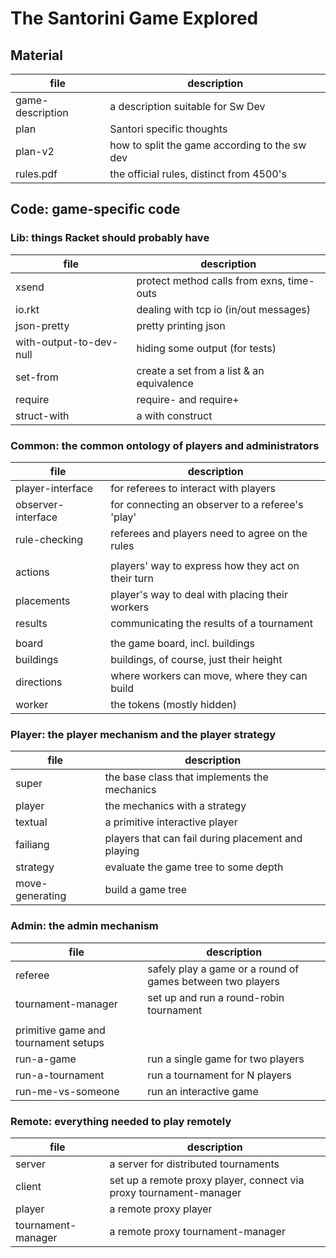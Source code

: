 # The Santorini Game Explored 

## Material 

| file			 | description					|
| ---------------------- | -------------------------------------------- |
|  game-description 	 | a description suitable for Sw Dev 		|
|  plan 		 | Santori specific thoughts  	 		|
|  plan-v2 		 | how to split the game according to the sw dev|
|  rules.pdf 		 | the official rules, distinct from 4500's	|

## Code: game-specific code 
  
### Lib: things Racket should probably have

| file			 | description					|
| ---------------------- | -------------------------------------------- |
|  xsend 		 | protect method calls from exns, time-outs 	|
|  io.rkt 		 | dealing with tcp io (in/out messages) 	|
|  json-pretty 		 | pretty printing json        			|
|  with-output-to-dev-null | hiding some output (for tests)		|
|  set-from 		   | create a set from a list & an equivalence	|
|  require 		   | require- and require+    	   		|
|  struct-with 		   | a with construct				|

### Common: the common ontology of players and administrators 

| file			 | description					|
| ---------------------- | -------------------------------------------- |
|  player-interface 	 | for referees to interact with players 	|
|  observer-interface 	 | for connecting an observer to a referee's 'play' |
|  rule-checking 	 | referees and players need to agree on the rules |
|  			 |						|
|  actions 		 | players' way to express how they act on their turn |
|  placements 		 | player's way to deal with placing their workers |
|  results 		 | communicating the results of a tournament 	   |
|  			 |						|
|  board 		 | the game board, incl. buildings 		|
|  buildings 		 | buildings, of course, just their height 	|
|  directions 		 | where workers can move, where they can build |
|  worker 		 | the tokens (mostly hidden) 	      	  	|

### Player: the player mechanism and the player strategy 

| file			 | description					|
| ---------------------- | -------------------------------------------- |
|  super  		 | the base class that implements the mechanics |
|  player 		 | the mechanics with a strategy      		|
|  textual 		 | a primitive interactive player		|
|  failiang 		 | players that can fail during placement and playing |
|  strategy 		 | evaluate the game tree to some depth	        |
|  move-generating 	 | build a game tree 	     	  	      	|

### Admin: the admin mechanism 

| file			 | description					|
| ---------------------- | -------------------------------------------- |
|  referee 		 | safely play a game or a round of games between two players |
|  tournament-manager 	 | set up and run a round-robin tournament 	  |
|  			 |     	      	    				  |
|  primitive game and tournament setups | |
|  run-a-game 	        | run a single game for two players		|
|  run-a-tournament 	| run a tournament for N players		|
|  run-me-vs-someone 	| run an interactive game 			|
    
### Remote: everything needed to play remotely 

| file			 | description					|
| ---------------------- | -------------------------------------------- |
|  server 		 | a server for distributed tournaments 	|
|  client 		 | set up a remote proxy player, connect via proxy tournament-manager|
|  player 		 | a remote proxy player 	 	     	   |
|  tournament-manager 	 | a remote proxy tournament-manager 		   |
